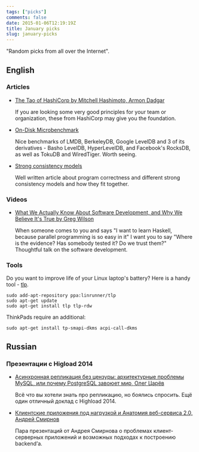 ```yaml
---
tags: ["picks"]
comments: false
date: 2015-01-06T12:19:19Z
title: January picks
slug: january-picks
---
```


"Random picks from all over the Internet".

<!--more-->

## English

### Articles

* [The Tao of HashiCorp by Mitchell Hashimoto, Armon Dadgar](https://hashicorp.com/blog/tao-of-hashicorp.html)

  If you are looking some very good principles for your team or organization,
  these from HashiCorp may give you the foundation.

* [On-Disk Microbenchmark](http://symas.com/mdb/ondisk/)

  Nice benchmarks of LMDB, BerkeleyDB, Google LevelDB and 3 of its derivatives -
  Basho LevelDB, HyperLevelDB, and Facebook's RocksDB, as well as TokuDB and
  WiredTiger. Worth seeing.

* [Strong consistency models](https://aphyr.com/posts/313-strong-consistency-models)

  Well written article about program correctness and different strong
  consistency models and how they fit together.

### Videos

* [What We Actually Know About Software Development, and Why We Believe It's True by Greg Wilson](http://vimeo.com/9270320)

  When someone comes to you and says "I want to learn Haskell, because parallel
  programming is so easy in it" I want you to say "Where is the evidence? Has
  somebody tested it? Do we trust them?" Thoughtful talk on the software
  development.

### Tools

Do you want to improve life of your Linux laptop's battery? Here is a handy tool - [tlp](http://linrunner.de/en/tlp/docs/tlp-linux-advanced-power-management.html).

```
sudo add-apt-repository ppa:linrunner/tlp
sudo apt-get update
sudo apt-get install tlp tlp-rdw
```

ThinkPads require an additional:

```
sudo apt-get install tp-smapi-dkms acpi-call-dkms
```

## Russian

### Презентации с Higload 2014

* [Асинхронная репликация без цензуры: архитектурные проблемы MySQL, или почему PostgreSQL завоюет мир, Олег Царёв](http://www.slideshare.net/tsarevoleg/ss-40969331)

  Всё что вы хотели знать про репликацию, но боялись спросить. Ещё один
  отличный доклад с Highload 2014.

* [Клиентские приложения под нагрузкой и Анатомия веб-сервиса 2.0, Андрей Смирнов](http://smira.ru/posts/highload-2014.html)

  Пара презентаций от Андрея Смирнова о проблемах клиент-серверных приложений и
  возможных подходах к построению backend’а.

